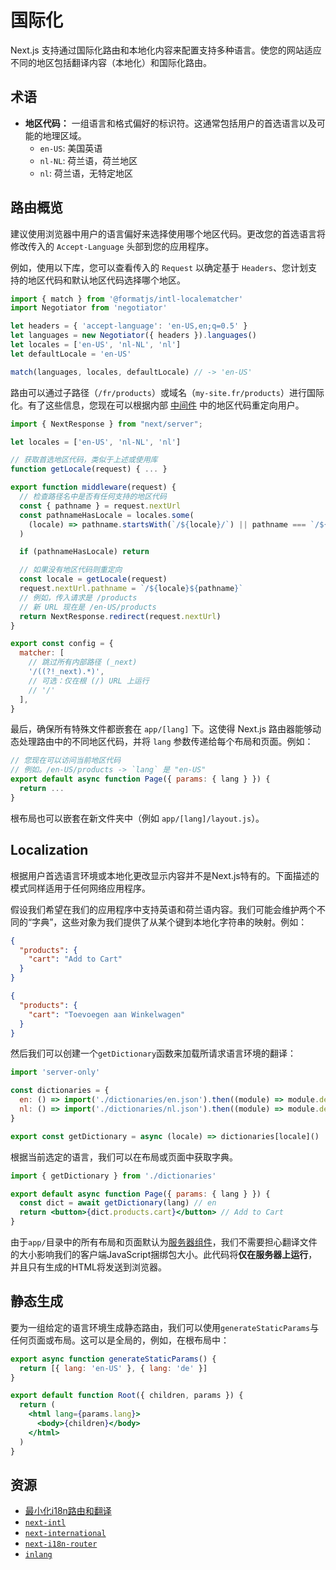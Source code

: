 # 国际化

Next.js 支持通过国际化路由和本地化内容来配置支持多种语言。使您的网站适应不同的地区包括翻译内容（本地化）和国际化路由。

## 术语

- **地区代码：** 一组语言和格式偏好的标识符。这通常包括用户的首选语言以及可能的地理区域。
  - `en-US`: 美国英语
  - `nl-NL`: 荷兰语，荷兰地区
  - `nl`: 荷兰语，无特定地区

## 路由概览

建议使用浏览器中用户的语言偏好来选择使用哪个地区代码。更改您的首选语言将修改传入的 `Accept-Language` 头部到您的应用程序。

例如，使用以下库，您可以查看传入的 `Request` 以确定基于 `Headers`、您计划支持的地区代码和默认地区代码选择哪个地区。

```js filename="middleware.js"
import { match } from '@formatjs/intl-localematcher'
import Negotiator from 'negotiator'

let headers = { 'accept-language': 'en-US,en;q=0.5' }
let languages = new Negotiator({ headers }).languages()
let locales = ['en-US', 'nl-NL', 'nl']
let defaultLocale = 'en-US'

match(languages, locales, defaultLocale) // -> 'en-US'
```

路由可以通过子路径（`/fr/products`）或域名（`my-site.fr/products`）进行国际化。有了这些信息，您现在可以根据内部 [中间件](/docs/app/building-your-application/routing/middleware) 中的地区代码重定向用户。

```js filename="middleware.js"
import { NextResponse } from "next/server";

let locales = ['en-US', 'nl-NL', 'nl']

// 获取首选地区代码，类似于上述或使用库
function getLocale(request) { ... }

export function middleware(request) {
  // 检查路径名中是否有任何支持的地区代码
  const { pathname } = request.nextUrl
  const pathnameHasLocale = locales.some(
    (locale) => pathname.startsWith(`/${locale}/`) || pathname === `/${locale}`
  )

  if (pathnameHasLocale) return

  // 如果没有地区代码则重定向
  const locale = getLocale(request)
  request.nextUrl.pathname = `/${locale}${pathname}`
  // 例如，传入请求是 /products
  // 新 URL 现在是 /en-US/products
  return NextResponse.redirect(request.nextUrl)
}

export const config = {
  matcher: [
    // 跳过所有内部路径 (_next)
    '/((?!_next).*)',
    // 可选：仅在根 (/) URL 上运行
    // '/'
  ],
}
```

最后，确保所有特殊文件都嵌套在 `app/[lang]` 下。这使得 Next.js 路由器能够动态处理路由中的不同地区代码，并将 `lang` 参数传递给每个布局和页面。例如：

```jsx filename="app/[lang]/page.js"
// 您现在可以访问当前地区代码
// 例如。/en-US/products -> `lang` 是 "en-US"
export default async function Page({ params: { lang } }) {
  return ...
}
```

根布局也可以嵌套在新文件夹中（例如 `app/[lang]/layout.js`）。
## Localization

根据用户首选语言环境或本地化更改显示内容并不是Next.js特有的。下面描述的模式同样适用于任何网络应用程序。

假设我们希望在我们的应用程序中支持英语和荷兰语内容。我们可能会维护两个不同的“字典”，这些对象为我们提供了从某个键到本地化字符串的映射。例如：

```json filename="dictionaries/en.json"
{
  "products": {
    "cart": "Add to Cart"
  }
}
```

```json filename="dictionaries/nl.json"
{
  "products": {
    "cart": "Toevoegen aan Winkelwagen"
  }
}
```

然后我们可以创建一个`getDictionary`函数来加载所请求语言环境的翻译：

```jsx filename="app/[lang]/dictionaries.js"
import 'server-only'

const dictionaries = {
  en: () => import('./dictionaries/en.json').then((module) => module.default),
  nl: () => import('./dictionaries/nl.json').then((module) => module.default),
}

export const getDictionary = async (locale) => dictionaries[locale]()
```

根据当前选定的语言，我们可以在布局或页面中获取字典。

```jsx filename="app/[lang]/page.js"
import { getDictionary } from './dictionaries'

export default async function Page({ params: { lang } }) {
  const dict = await getDictionary(lang) // en
  return <button>{dict.products.cart}</button> // Add to Cart
}
```

由于`app/`目录中的所有布局和页面默认为[服务器组件](/docs/app/building-your-application/rendering/server-components)，我们不需要担心翻译文件的大小影响我们的客户端JavaScript捆绑包大小。此代码将**仅在服务器上运行**，并且只有生成的HTML将发送到浏览器。

## 静态生成

要为一组给定的语言环境生成静态路由，我们可以使用`generateStaticParams`与任何页面或布局。这可以是全局的，例如，在根布局中：

```jsx filename="app/[lang]/layout.js"
export async function generateStaticParams() {
  return [{ lang: 'en-US' }, { lang: 'de' }]
}

export default function Root({ children, params }) {
  return (
    <html lang={params.lang}>
      <body>{children}</body>
    </html>
  )
}
```

## 资源

- [最小化i18n路由和翻译](https://github.com/vercel/next.js/tree/canary/examples/app-dir-i18n-routing)
- [`next-intl`](https://next-intl-docs.vercel.app/docs/next-13)
- [`next-international`](https://github.com/QuiiBz/next-international)
- [`next-i18n-router`](https://github.com/i18nexus/next-i18n-router)
- [`inlang`](https://inlang.com/c/nextjs)